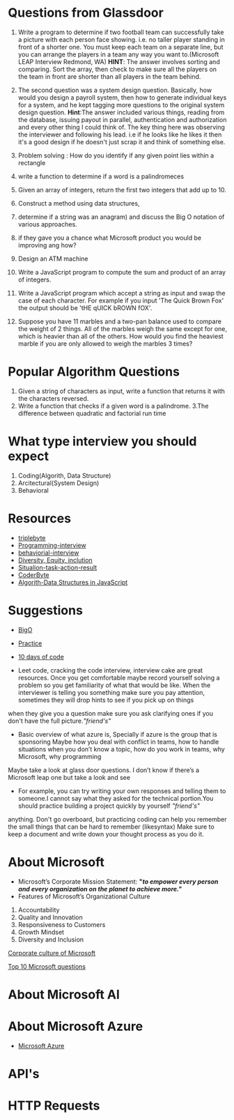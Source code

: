 # Questions from Glassdoor

1. Write a program to determine if two football team can  successfully take a picture with each person face showing. i.e. no taller player standing in front of a shorter one. You must keep each team on a separate line, but you can arrange the players in a team any way you want to.(Microsoft LEAP Interview Redmond, WA)
__HINT__: The answer involves sorting and comparing. Sort the array, then check to make sure all the players on the team in front are shorter than all players in the team behind.

2. The second question was a system design question. Basically, how would you design a payroll system, then how to generate individual keys for a system, and he kept tagging more questions to the original system design question.
__Hint__:The answer included various things, reading from the database, issuing payout in parallel, authentication and authorization and every other thing I could think of. The key thing here was observing the interviewer and following his lead. i.e if he looks like he likes it then it's a good design if he doesn't just scrap it and think of something else.

3. Problem solving : How do you identify if any given point lies within a rectangle
4. write a function to determine if a word is a palindromeces
5. Given an array of integers, return the first two integers that add up to 10.
6. Construct a method using data structures, 
7. determine if a string was an anagram) and discuss the Big O notation of various approaches.
8. if they gave you a chance what Microsoft product you would be improving ang how?
9. Design an ATM machine
10. Write a JavaScript program to compute the sum and product of an array of integers.
11. Write a JavaScript program which accept a string as input and swap the case of each character. For example if you input 'The Quick Brown Fox' the output should be 'tHE qUICK bROWN fOX'. 

12. Suppose you have 11 marbles and a two-pan balance used to  compare the weight of 2 things. All of the marbles weigh the same except for one, which is heavier than all of the others. How would you find the heaviest marble if you are only allowed to weigh the marbles 3 times?

# Popular Algorithm Questions
1. Given a string of characters as input, write a function that returns it with the characters reversed.
2. Write a function that checks if a given word is a palindrome.
3.The  difference between quadratic and factorial run time

# What type interview you should expect

1. Coding(Algorith, Data Structure)
2. Arcitectural(System Design)
3. Behavioral


# Resources
* [triplebyte](https://triplebyte.com/blog/how-to-pass-a-programming-interview)
* [Programming-interview](https://triplebyte.com/blog/how-to-pass-a-programming-interview)
* [behaviorial-interview](https://www.thebalancecareers.com/top-behavioral-interview-questions-2059618)
* [Diversity, Equity, inclution](http://www.diversitysolutions.net/site/diversity-inclusion)
* [Situalion-task-action-result](https://en.wikipedia.org/wiki/Situation,_task,_action,_result)
* [CoderByte](https://coderbyte.com/)
* [Algorith-Data Structures in JavaScript](https://medium.com/siliconwat/algorithms-in-javascript-b0bed68f4038)


# Suggestions
* [BigO](https://www.youtube.com/watch?v=v4cd1O4zkGw&list=PLLXdhg_r2hKA7DPDsunoDZ-Z769jWn4R8&index=23&t=0s)
* [Practice](https://www.w3resource.com/javascript-exercises/javascript-array-exercises.php#EDITOR)
* [10 days of code](https://www.hackerrank.com/domains/tutorials/10-days-of-javascript?filters%5Bstatus%5D%5B%5D=unsolved&badge_type=10-days-of-javascript)

* Leet code, cracking the code interview, interview cake are great resources. Once you get comfortable maybe record yourself solving a problem so you get familiarity of what that would be like. When the interviewer is telling you something make sure you pay attention, sometimes they will drop hints to see if you pick up on things

 when they give you a question make sure you ask clarifying ones if you don't have the full picture._"friend's"_

* Basic overview of what azure is, Specially if azure is the group that is sponsoring
 Maybe how you deal with conflict in teams, how to handle situations when you don’t know a topic, how do you work in teams, why Microsoft, why programming

 Maybe take a look at glass door questions. I don’t know if there’s a Microsoft leap one but take a look and see

* For example, you can try writing your own responses and telling them to someone.I cannot say what they asked for the technical portion.You should practice building a project quickly by yourself _"friend's"_

 anything. Don't go overboard, but practicing coding can help you remember the small things that can be hard to remember (likesyntax)
Make sure to keep a document and write down your thought process as you do it.
# About Microsoft
* Microsoft’s Corporate Mission Statement:
**"_to empower every person and every organization on the planet to achieve more."_**
* Features of Microsoft’s Organizational Culture

1. Accountability
2. Quality and Innovation
3. Responsiveness to Customers
4. Growth Mindset
5. Diversity and Inclusion

[Corporate culture of Microsoft](http://panmore.com/microsoft-corporation-organizational-culture-characteristics-analysis)


[Top 10 Microsoft questions](https://www.youtube.com/watch?v=SsmNI3Mlp0I)

# About Microsoft Al
# About Microsoft Azure

* [Microsoft Azure](https://en.wikipedia.org/wiki/Microsoft_Azure)  

# API's
# HTTP Requests

